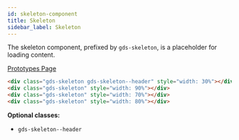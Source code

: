 ```yaml
---
id: skeleton-component
title: Skeleton
sidebar_label: Skeleton
---
```


The skeleton component, prefixed by `gds-skeleton`, is a placeholder for loading content.

<p style="margin-bottom: 0.8em">
    <a href="https://ds.gumgum.com/stable/index.html#gds-skeleton" target="_blank">Prototypes Page</a>
</p>

<div class="gds-skeleton gds-skeleton--header" style="width: 30%"></div>
<div class="gds-skeleton" style="width: 90%"></div>
<div class="gds-skeleton" style="width: 70%"></div>
<div class="gds-skeleton" style="width: 80%"></div>

```html
<div class="gds-skeleton gds-skeleton--header" style="width: 30%"></div>
<div class="gds-skeleton" style="width: 90%"></div>
<div class="gds-skeleton" style="width: 70%"></div>
<div class="gds-skeleton" style="width: 80%"></div>
```

__Optional classes:__

- `gds-skeleton--header`
